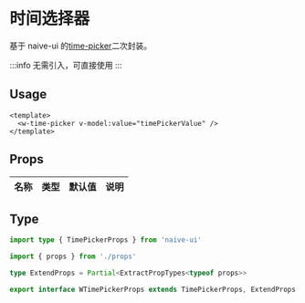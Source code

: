 # 时间选择器

基于 naive-ui 的[time-picker](https://www.naiveui.com/zh-CN/os-theme/components/time-picker)二次封装。

:::info
无需引入，可直接使用
:::

## Usage

```vue
<template>
  <w-time-picker v-model:value="timePickerValue" />
</template>
```

## Props

| 名称 | 类型 | 默认值 | 说明 |
| ---- | ---- | ------ | ---- |

## Type

```ts
import type { TimePickerProps } from 'naive-ui'

import { props } from './props'

type ExtendProps = Partial<ExtractPropTypes<typeof props>>

export interface WTimePickerProps extends TimePickerProps, ExtendProps {}
```
